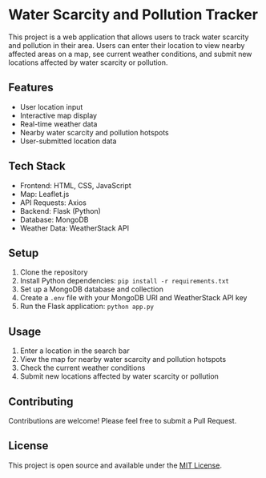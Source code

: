 # Water Scarcity and Pollution Tracker

This project is a web application that allows users to track water scarcity and pollution in their area. Users can enter their location to view nearby affected areas on a map, see current weather conditions, and submit new locations affected by water scarcity or pollution.

## Features

- User location input
- Interactive map display
- Real-time weather data
- Nearby water scarcity and pollution hotspots
- User-submitted location data

## Tech Stack

- Frontend: HTML, CSS, JavaScript
- Map: Leaflet.js
- API Requests: Axios
- Backend: Flask (Python)
- Database: MongoDB
- Weather Data: WeatherStack API

## Setup

1. Clone the repository
2. Install Python dependencies: `pip install -r requirements.txt`
3. Set up a MongoDB database and collection
4. Create a `.env` file with your MongoDB URI and WeatherStack API key
5. Run the Flask application: `python app.py`

## Usage

1. Enter a location in the search bar
2. View the map for nearby water scarcity and pollution hotspots
3. Check the current weather conditions
4. Submit new locations affected by water scarcity or pollution

## Contributing

Contributions are welcome! Please feel free to submit a Pull Request.

## License

This project is open source and available under the [MIT License](LICENSE).
